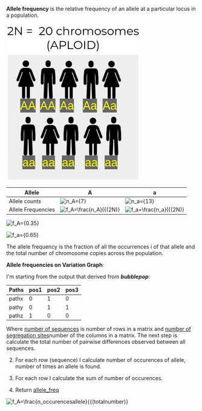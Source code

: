 **Allele frequency** is the relative frequency of an allele at a particular locus in a population.

![](/figures/allelefrequencies.png)

Allele        | A              | a
--------------| -------------  | -------------- 
Allele counts   |![n_A={7}](https://latex.codecogs.com/svg.latex?\Large&space;n_A={7)  |![n_a={13}](https://latex.codecogs.com/svg.latex?\Large&space;n_a={13)             
Allele Frequencies |![f_A=\frac{n_A}{{(2N)}](https://latex.codecogs.com/svg.latex?\Large&space;f_A=\frac{n_A}{{(2N)}) |![f_a=\frac{n_a}{{(2N)}](https://latex.codecogs.com/svg.latex?\Large&space;f_a=\frac{n_a}{{(2N)})            

![f_A={0.35}](https://latex.codecogs.com/svg.latex?\Large&space;f_A={0.35)

![f_a={0.65}](https://latex.codecogs.com/svg.latex?\Large&space;f_a={0.65) 

The allele frequency is the fraction of all the occurrences i of that allele and the total number of chromosome copies across the population.

**Allele frequencies on Variation Graph**:

I'm starting from the output that derived from ***bubblepop***:

Paths         | pos1        | pos2        | pos3
--------------| -------------  | -------------- |---------
pathx         | 0              | 1              | 0
pathy         | 0              | 1              | 1
pathz         | 1              | 0              | 0

Where [number of sequences](/functions/utils.py#L9) is number of rows in a matrix and [number of segregation sites](/functions/utils.py#L15)number of the columns in a matrix.
The next step is calculate the total number of pairwise differences observed between all sequences.

2. For each row (sequence) I calculate number of occurences of allele, number of times an allele is found. 

3. For each row I calculate the sum of number of occurences.

4. Return [allele_freq](/functions/utils.py#L21)

![f_A=\frac{n_occurencesallele}{{(totalnumber)}](https://latex.codecogs.com/svg.latex?\Large&space;f_A=\frac{n_occurencesallele}{{(totalnumber)})
